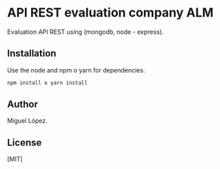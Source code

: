# API REST evaluation company ALM

Evaluation API REST using (mongodb, node - express).

## Installation

Use the  node and npm o yarn for dependencies.

```bash
npm install o yarn install
```

## Author

Miguel López.

## License
[MIT]